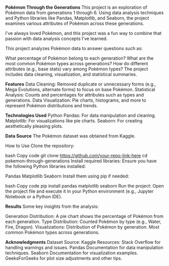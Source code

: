 **Pokémon Through the Generations**
This project is an exploration of Pokémon data from generations 1 through 6. Using data analysis techniques and Python libraries like Pandas, Matplotlib, and Seaborn, the project examines various attributes of Pokémon across these generations.

I've always loved Pokémon, and this project was a fun way to combine that passion with data analysis concepts I've learned.

This project analyzes Pokémon data to answer questions such as:

What percentage of Pokémon belong to each generation?
What are the most common Pokémon types across generations?
How do different attributes (e.g., base stats) vary among Pokémon types?
The project includes data cleaning, visualization, and statistical summaries.

**Features**
Data Cleaning: Removed duplicate or unnecessary forms (e.g., Mega Evolutions, alternate forms) to focus on base Pokémon.
Statistical Analysis: Counts and percentages for attributes such as types and generations.
Data Visualization: Pie charts, histograms, and more to represent Pokémon distributions and trends.

**Technologies Used**
Python
Pandas: For data manipulation and cleaning.
Matplotlib: For visualizations like pie charts.
Seaborn: For creating aesthetically pleasing plots.

**Data Source**
The Pokémon dataset was obtained from Kaggle.

How to Use
Clone the repository:

bash
Copy code
git clone https://github.com/your-repo-link-here
cd pokemon-through-generations
Install required libraries:
Ensure you have the following Python libraries installed:

Pandas
Matplotlib
Seaborn
Install them using pip if needed:

bash
Copy code
pip install pandas matplotlib seaborn
Run the project:
Open the project file and execute it in your Python environment (e.g., Jupyter Notebook or a Python IDE).

**Results**
Some key insights from the analysis:

Generation Distribution: A pie chart shows the percentage of Pokémon from each generation.
Type Distribution: Counted Pokémon by type (e.g., Water, Fire, Dragon).
Visualizations:
Distribution of Pokémon by generation.
Most common Pokémon types across generations.

**Acknowledgments**
Dataset Source: Kaggle
Resources:
Stack Overflow for handling warnings and issues.
Pandas Documentation for data manipulation techniques.
Seaborn Documentation for visualization examples.
GeeksForGeeks for plot size adjustments and other tips.

